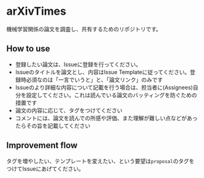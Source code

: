 # arXivTimes

機械学習関係の論文を調査し、共有するためのリポジトリです。

## How to use

* 登録したい論文は、Issueに登録を行ってください。
* Issueのタイトルを論文とし、内容はIssue Templateに従ってください。登録時必須なのは「一言でいうと」と、「論文リンク」のみです
* Issueのより詳細な内容について記載を行う場合は、担当者に(Assignees)自分を設定してください。これは読んでいる論文のバッティングを防ぐための措置です
* 論文の内容に応じて、タグをつけてください
* コメントには、論文を読んでの所感や評価、また理解が難しい点などがあったらその旨を記載してください

## Improvement flow

タグを増やしたい、テンプレートを変えたい、という要望は`proposal`のタグをつけてIssueにあげてください。

